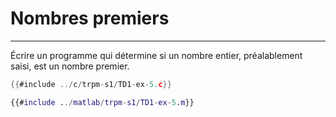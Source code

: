 # Nombres premiers
------------------

Écrire un programme qui détermine si un nombre entier, préalablement saisi, est un nombre premier.

<div class="tabbed-blocks">


```c
{{#include ../c/trpm-s1/TD1-ex-5.c}}
```

```matlab
{{#include ../matlab/trpm-s1/TD1-ex-5.m}}
```
</div>
